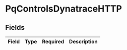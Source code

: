 # PqControlsDynatraceHTTP


## Fields

| Field       | Type        | Required    | Description |
| ----------- | ----------- | ----------- | ----------- |